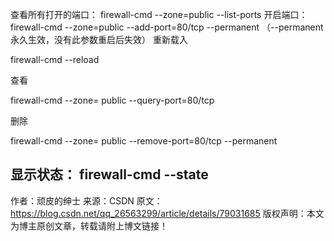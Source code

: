 查看所有打开的端口： firewall-cmd --zone=public --list-ports
开启端口：
firewall-cmd --zone=public --add-port=80/tcp --permanent    （--permanent永久生效，没有此参数重启后失效）
重新载入

firewall-cmd --reload

查看

firewall-cmd --zone= public --query-port=80/tcp

删除

firewall-cmd --zone= public --remove-port=80/tcp --permanent

显示状态： firewall-cmd --state
--------------------- 
作者：顽皮的绅士 
来源：CSDN 
原文：https://blog.csdn.net/qq_26563299/article/details/79031685 
版权声明：本文为博主原创文章，转载请附上博文链接！